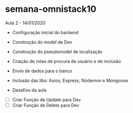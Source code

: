 # semana-omnistack10

Aula 2 - 14/01/2020

- Configuração inicial do backend
- Construção do model de Dev
- Construção do pseudomodel de localização
- Criação de rotas de procura de usuário e de inclusão
- Envio de dados para o banco
- Inclusão das libs: Axios, Express, Nodemon e Mongoose

- Desafios da aula
- [ ] Criar Função de Update para Dev
- [ ] Criar Função de Delete para Dev
